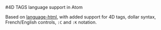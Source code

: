 #4D TAGS language support in Atom

Based on [language-html](https://github.com/atom/language-html), with added support for 4D tags, dollar syntax, French/English controls, ``:C`` and ``:K`` notation.
